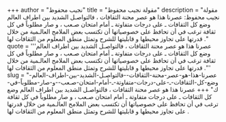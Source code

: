 +++
author = "نجيب محفوظ"
title = "مقولة نجيب محفوظ"
description = "مقولة نجيب محفوظ: عصرنا هذا هو عصر محنة الثقافات ، فالتواصـل الشديد بين اطراف العالم وضع كل الثقافات ـ على درجات متفاوتة ـ أمام امتحان صـعب ، و صار مطلوباً في كل ثقافة ترغب في أن تحافظ على خصوصياتها أن تكتسب بعض الملامح العالـمية من خلال قدرتها على تجاوز محيطها و قابليتها للشرح وتمثل منطق المعلوم من الثقافات لها ."
quote = '''عصرنا هذا هو عصر محنة الثقافات ، فالتواصـل الشديد بين اطراف العالم وضع كل الثقافات ـ على درجات متفاوتة ـ أمام امتحان صـعب ، و صار مطلوباً في كل ثقافة ترغب في أن تحافظ على خصوصياتها أن تكتسب بعض الملامح العالـمية من خلال قدرتها على تجاوز محيطها و قابليتها للشرح وتمثل منطق المعلوم من الثقافات لها .'''
slug = "عصرنا-هذا-هو-عصر-محنة-الثقافات--فالتواصـل-الشديد-بين-اطراف-العالم-وضع-كل-الثقافات-ـ-على-درجات-متفاوتة-ـ-أمام-امتحان-صـعب--و-صار-مطلوباً-في-ك"
+++
عصرنا هذا هو عصر محنة الثقافات ، فالتواصـل الشديد بين اطراف العالم وضع كل الثقافات ـ على درجات متفاوتة ـ أمام امتحان صـعب ، و صار مطلوباً في كل ثقافة ترغب في أن تحافظ على خصوصياتها أن تكتسب بعض الملامح العالـمية من خلال قدرتها على تجاوز محيطها و قابليتها للشرح وتمثل منطق المعلوم من الثقافات لها .
